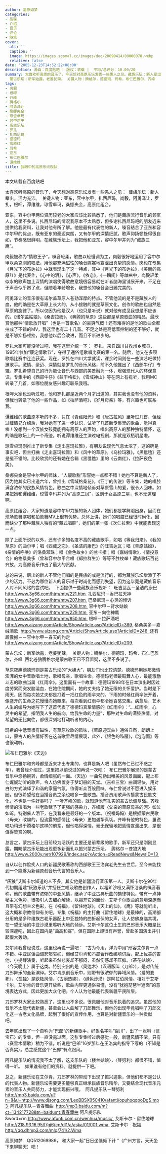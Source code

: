 ```yaml
---
author: 高原如梦
categories:
- 品碟
- 介绍
- 音乐
- 评论
- 随笔
cover:
  alt: ''
  caption: ''
  image: https://images.soomal.cc/images/doc/20090414/00000078.webp
  relative: false
date: '2005-12-23T14:52:22+08:00'
description: 源自：百度贴吧 | 版权：转载 |  平均/总评分：10.00/20
summary: 太喜欢听高原的音乐了，今天想对高原乐坛发表一些愚人之见。藏族乐坛：新人辈出，活力充沛。关键人物：亚东，容中尔甲，扎西尼玛，岗毅，阿勇泽让，罗扎，根呷，谭维维，琼雪卓玛，桑娜央金，高原红组合。
  蒙古乐坛：新军始露，老姜犹辣。 关键人物：腾格尔，德德玛，玛希，布仁巴雅尔，齐峰
tags:
- 岗毅
- 根呷
- 齐峰
- 腾格尔
- 阿勇泽让
- 桑娜央金
- 琼雪卓玛
- 容中尔甲
- 高原乐坛
- 罗扎
- 扎西尼玛
- 德德玛
- 高原红
- 玛希
- 亚东
- 布仁巴雅尔
- 谭维维
title: 我眼中的高原乐坛现状
---
```


本文转载自百度贴吧

太喜欢听高原的音乐了，今天想对高原乐坛发表一些愚人之见： 
藏族乐坛：新人辈出，活力充沛。 
关键人物：亚东，容中尔甲，扎西尼玛，岗毅，阿勇泽让，罗扎，根呷，谭维维，琼雪卓玛，桑娜央金，高原红组合。 

亚东，容中尔甲两位资历较老的大家应该比较熟悉了，他们是藏族流行音乐的领军人，这里不多说。扎西尼玛的情况我原本不太熟悉，但多谢扎西尼玛吧的朋友近来提供给我资料，让我对他有所了解。他是最有代表性的新人，嗓音结合了亚东和容中尔甲的优点，既有亚东的豪迈爽朗，又有尔甲的深情细腻，歌声抑扬顿挫得很自如，节奏感很鲜明，在藏族乐坛上，我把他和亚东，容中尔甲并列为“藏族三鹰”。 

岗毅被称为“情歌王子”，嗓音轻柔，歌曲以轻慢调为主，岗毅很好地运用了容中尔甲以柔克刚的唱法，用他那充满磁性的嗓音娓娓地宣泄出真挚的感情。岗毅在专集《月光下的布达拉》中就表现出了这一特点，其中《月光下的布达拉》，《美丽的高原红》是代表作，《心中的泪》，《心声》，《依恋》，《一瞬间》等单曲中，岗毅轻柔似水的歌声加上深情的演唱使得歌曲意境很容易就在听者脑海里铺展开来。不足在于声音似乎嫩了点，但随着年龄增长，我想他的嗓音会日臻完美的。 

阿勇泽让的音乐很有诺尔盖草原人苍劲浑厚的特点。不管他流的是不是藏族人的血，他的确是在大草原上长大的，从小接触的就是草原文化，创作的歌曲也自然是草原的旋律了。所以仅因为他是汉人（也只是听说）就对他有成见我想是不应该的。《诺尔盖姑娘》，《桑吉拉姆》，《奔腾的草原》这些都是草原歌曲的精品，最欣赏他那种“情歌放开唱”（也是一首歌名）的豪爽气概！还有难得的是他的歌曲全都拍成了不错的MV，我这里也有二十几首。不足之处是高低音控制的还不够好，就是不够抑扬顿挫，我想他以后会改进，而且不断进步的。 

罗扎大家可能没听过吧，我在这里介绍一下： 
罗扎，来自四川甘孜州乡城县，1995年参加“康定情歌节”，夺得了通俗组歌唱比赛的第一名。随后，他又在多项歌唱比赛中连连获奖。现在，罗扎在四川大学就读，课余时间则在一些演艺吧做特邀歌手。激情、豪迈、深情就是罗扎的音乐风格，前不久他推出了《西部牛仔》专辑。罗扎希望自己的行为能让音乐与西部的美景融为一体，增强现代人的环保意识。专集中的《西部牛仔》《兹干格松》，《雪域神山》等在网上有视听，我用MC转录了几首，如哪位朋友感兴趣可联系我哦。 

根呷大家也没听过吧，他和罗扎都是近两个月才出道的，其实我也没有他的资料，但我也转录了他的一些作品，如《拉萨酒吧》，《岁月母亲》等，有兴趣也可联系我。 

谭维维的歌曲原本听的不多，只在《青藏阳光》和《唐古拉风》里听过几首，但经过藏情兄介绍后，我对她有了进一步认识，试听了几首新专集里的歌曲，觉得真棒！没想到一个汉族女孩竟能拥有高原人的声韵，唱出高原人的那种独特情怀，这的确是歌坛上的一个奇迹。听说谭维维还主演过电视剧，那就是双栖明星啦。 

琼雪卓玛刚推出了新专集《走出喜玛拉雅》，有朋友说现代气息太浓了，这的确是事实吧，但主打曲《走出喜玛拉雅》和《风中的草原》，《乌拉玛雅》，《黑氆氇》还是挺不错的。比较欣赏的还有她在合辑《黑氆氇》里的《云南红》，《拉萨夜色美》。 

桑娜央金是容中尔甲的师妹，“人靓歌甜”形容她一点都不错！她也不算是新人了，因为她其实已出道六年，曾推出《雪域格桑花》，《亚丁的传说》等专集，她的唱腔满含浓郁的民族风情特色，歌曲之中深情地倾诉对草原雪山的爱，很令人回味。如果把她和谭维维，琼雪卓玛并列为“高原三凤”，区别于女高原三星，也不无道理啊。 

高原红组合，大家知道是容中尔甲力挺的新人团体，她们都是学舞蹈出身，因而在现场歌舞演唱和拍歌舞MV上很有优势。总体上讲，她们的唱腔已经很时尚化，因而缺少了那种藏族人独有的“藏式唱腔”，她们的第一张《次仁拉索》中就能表现这一点。 

除了上面所说的以外，还有许多知名度不高的藏族歌手，如唱《等我归来》，《我的草原》的曲尔甲；唱《西藏之恋》，《圣洁的康巴》的旺吉达瓦；唱《草原姑娘》，《亲情的呼唤》的洛桑邓珠；唱《金色故乡》的兰卡措；唱《嘉绒情歌》，《情投意合》的格桑美多（曾和容中尔甲合唱《郎拉群生》）等等不胜枚举！藏族歌坛百花齐放，为高原音乐作出了最大的贡献。 

总的来说，层出的新人不管他们唱的是民族的或是流行的，都为藏族乐坛增添了不少的活力。不必为哪位新人的音乐过于时尚化而感到失望，因为这毕竟是藏族音乐人对不同风格的尝试吧。 
下面提供一些藏族音乐视听： 
旺吉达瓦－圣洁的康巴 
http://www.3g66.com/htm/mtv/221.htm 
扎西尼玛－香巴拉天神 
http://www.3g66.com/htm/mtv/207.htm 
巴桑尼玛－心灵的倾诉 
http://www.3g66.com/htm/mtv/208.htm 
容中尔甲－背水姑娘 
http://www.3g66.com/htm/mtv/229.htm 
亚东－向往神鹰 
http://www.3g66.com/htm/mtv/850.htm 
根呷－拉萨酒吧 
http://www.aizang.com/Article/ShowArticle.asp?ArticleID=369 
格桑美多－嘉绒酒歌 
http://www.aizang.com/Article/ShowArticle.asp?ArticleID=248 
还有超震撼－－容中尔甲－春天的约定 
http://www.aizang.com/Article/ShowArticle.asp?ArticleID=209 

蒙古乐坛：新军始露，老姜犹辣。 
关键人物：腾格尔，德德玛，玛希，布仁巴雅尔，齐峰 
西北苍狼腾格尔是蒙古歌王已不容置疑，这里不多说了。 

草原夜鹰德德玛则是蒙古乐坛的“大姐大”，朋友们也比较清楚。德德玛用她那激情澎湃的女中音歌唱土地，歌唱母亲，歌唱生命。德德玛老师最鼓舞人心，最能激励斗志的歌曲当属《红雨伞》。这里面有一个故事：德德玛1998年在日本演出时因过度劳累而突发脑溢血，在她住院期间，她的丈夫给了她无限的关怀爱护。当时是下雨天，因而每次她丈夫都是打着一把红色的雨伞来的。下雨的时候红雨伞张开着，像盛开的生命之花慢慢向她飘来，每次看到红雨伞都令她百感交集。病愈后，艺术人生的编导为她写下了这首代表了德德玛真挚情感的《红雨伞》：“….红雨伞，心灵中的希望，指明我人生的航向，给我生命的力量”，那种对生命的满腔热情，对希望的无比向往，都很深刻地打动听者的内心。 

玛希的中低音很有磁性，有草原牧歌的风味，《草原迎宾曲》通俗自然，朗朗上口，蒙古人的热情好客在这首歌里尽情展现，此外，《银色的毡房》，《泡泡雨》等也很动听。

![布仁巴雅尔《天边》](https://images.soomal.cc/images/doc/20090414/00000073.webp)



布仁巴雅尔和齐峰都是近来才出专集的，也算是新人吧（虽然布仁已过不惑之年），我曾经介绍过，这里把以前说过的再说一次吧： 
布仁巴雅尔展现的是蒙古音乐中悠扬婉转，柔情细腻的一面。〈天边〉一曲勾勒出唯美的风景画面，配上布仁娓娓动听的歌声，令人仿佛置身于梦幻般的天堂。〈吉祥三宝〉曲调轻快，用对白的方式演绎了和谐的家庭气氛，值得听众百般回味。布仁曾说过不愿进入娱乐圈，但很希望他在当播音员之余也唱多一些歌曲。播音员用歌声传播蒙古民族文化，不也是一件好事吗？ 
 一听齐峰的歌，就知道他有扎实的蒙古长调基础。齐峰倾情的演唱为一些老歌赋予了更强的感染力，齐峰版〈父亲的草原母亲的河〉如泣如诉，特别催人泪下，在我看来是最好的一个版本。〈祝福妈妈〉是根据蒙古民歌〈母亲〉改编的，但流露的感情比〈母亲〉更加诚挚真切。齐峰有他的特色，虽说唱功稍逊于腾格尔这样的前辈，但他唱得深情，毫无保留地把感情宣泄出来，是很值得赞赏的啊。 

总言之，蒙古乐坛上目前较为活跃的主要还是前辈级的歌手，新军还只是刚刚显露。期盼蒙古乐坛能出现更多新面孔以振兴蒙古乐坛。 
腾格尔－苍狼大地 
http://www.2000y.net/107929/index.asp?xAction=xReadNews&NewsID=13 

自从以创作脍炙人口的新疆民歌著称的西部歌王王洛宾老先生去世后，至今未能找到一个能够为新疆原创音乐代言的音乐人。 

“灰狼“艾斯卡尔知道的人不多，其实他是新疆流行音乐第一人。艾斯卡尔在90年代初期组建“灰狼乐队”并担任主唱及歌曲创作人，以粗旷沙哑又满怀沧桑的嗓音著称，他的歌曲带有浓郁的中亚风情，继承了中亚古典乐曲的韵律特色，带有一点神秘主义色彩，很吸引人去细心解读，以揭开它的面纱。艾斯卡尔歌曲的意境深邃而且带有幻想主义色彩，在《祝福》，《留住地球》，《天上的仙》，《鹰》等就能听出，这大概和宗教信仰有关吧。专集《祝福》的主打曲《留住地球》是最棒的，高潮部分用的是多种维族古老乐器配上中亚独特的曲折起伏的女声，让人仿佛身临其境，在一望无际的中亚沙漠里聆听大地的倾诉。艾斯卡尔这位土生的巴郎音乐大概是比较深邃吧，因此在国内是“曲高和寡”，但在国际上却很有声誉，曾赴多国演出并引起很大轰动。 

艾尔肯我曾经说过，这里也再说一遍吧： 
“古为今用，洋为中用”形容艾尔肯一点不错。中亚民谣曲调悲郁哀抑，但经艾尔肯和冯晨合作改编填词后，配上优美的吉他，小提琴演奏，听起来虽然悲哀却不郁闷，虽然伤感却不压抑。〈茶花姑娘〉，〈今天晚上〉属于这类。特别突出的是〈奥达木〉（汉语版叫〈刀郎〉），是对传统刀郎舞乐的全新演绎。艾尔肯原创音乐中，则带有很浓郁的异域风情。〈爱的要死〉，〈孤独〉是欧陆风情，〈古丽热娜〉，〈绿色沙漠〉是阿拉伯风情。相对于艾斯卡尔，艾尔肯的音乐更开放些，歌曲内容更通俗易懂，没有“犹抱琵琶半遮面”的意境表达方式，因此更加大众化吧。个人认为他最能代表新疆平民阶层。 

刀郎罗林大家比较熟悉了，这里也不多说。很佩服他对音乐执着的追求。虽然他的音乐不太能代表新疆，甚至会让人曲解了刀郎舞乐，但他的出现毕竟唱响了刀郎文化这一古老文化品牌，起到了很好的宣传作用，也算是对新疆音乐的一种贡献吧。 

去年底出现了一个自称为“巴郎”的新疆歌手，好象名字叫“百川”，出了一张叫〈蓝宝石〉的专集，但一直没露过面。这张专集听过后感觉一般，新疆风情不浓，只有〈赛里木情歌〉稍为不错，听说是“巴郎”16岁那年在王洛宾的指导下写的（不知是否真实）。总之感觉这个“巴郎”有点跟风。 

阿凡提乐队的情况我不太了解，这支乐队的〈楼兰姑娘〉，〈琴努利〉都很不错，值得一听。 
如果谁有他们的资料，就提供一下吧。 

总之，新疆乐坛在艾尔肯，刀郎罗林的带动下出现了振兴迹象，但他们都不是公认的代表人物。新疆乐坛需要更多能够真正继承民族音乐精华，又要结合现代音乐元素的音乐人共同努力，才能实现振兴哦。 
阿凡提乐队－琴努利 
http://mp3.baidu.com/u?n=8&u=http://www.djsong.com/LeoBBSX050410/afanti/opuhoqqooDg$.mp3 
阿凡提乐队－青春舞曲 
http://mp3.baidu.com/m?ct=134217728&tn=baidumt,青春舞曲 阿凡提乐队&word=rm,http://www.afunti.com.cn/wenhua/music/  
艾斯卡尔 - 留住地球 
http://218.93.16.95/l7gj6/cn/dl1/a/aska/01/001.wma 
艾斯卡尔 - 祝福 
http://qq.dhmp3.com/mlq/741/2.Wma

高原如梦　QQ512068986，   和大家一起“日日坐低倾下计   ”（广州方言，天天坐下来聊聊天）吧！